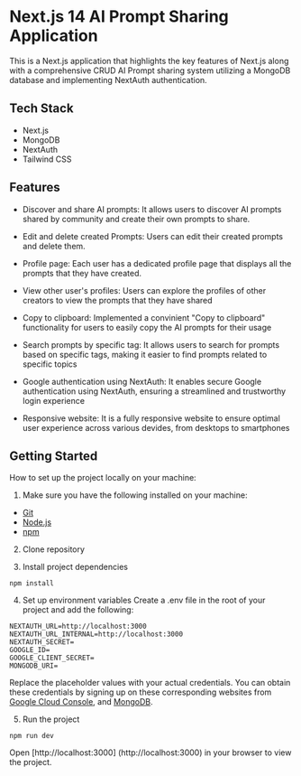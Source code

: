 # Next.js 14 AI Prompt Sharing Application

This is a Next.js application that highlights the key features of Next.js along with a comprehensive CRUD AI Prompt sharing system utilizing a MongoDB database and implementing NextAuth authentication.


## Tech Stack

- Next.js
- MongoDB
- NextAuth
- Tailwind CSS


## Features

- Discover and share AI prompts:
  It allows users to discover AI prompts shared by community and create their own prompts to share.

- Edit and delete created Prompts:
  Users can edit their created prompts and delete them.

- Profile page:
  Each user has a dedicated profile page that displays all the prompts that they have created.

- View other user's profiles:
  Users can explore the profiles of other creators to view the prompts that they have shared

- Copy to clipboard:
  Implemented a convinient "Copy to clipboard" functionality for users to easily copy the AI prompts for their usage

- Search prompts by specific tag:
  It allows users to search for prompts based on specific tags, making it easier to find prompts related to specific topics

- Google authentication using NextAuth:
  It enables secure Google authentication using NextAuth, ensuring a streamlined and trustworthy login experience

- Responsive website:
  It is a fully responsive website to ensure optimal user experience across various devides, from desktops to smartphones


## Getting Started

How to set up the project locally on your machine:

1) Make sure you have the following installed on your machine:
- [Git](https://git-scm.com/) 
- [Node.js](https://nodejs.org/en) 
- [npm](https://www.npmjs.com/) 

2) Clone repository

3) Install project dependencies
```
npm install
```

4) Set up environment variables
Create a .env file in the root of your project and add the following:

```
NEXTAUTH_URL=http://localhost:3000
NEXTAUTH_URL_INTERNAL=http://localhost:3000
NEXTAUTH_SECRET=
GOOGLE_ID=
GOOGLE_CLIENT_SECRET=
MONGODB_URI=
```

Replace the placeholder values with your actual credentials. You can obtain these credentials by signing up on these corresponding websites from [Google Cloud Console](https://console.cloud.google.com/welcome?rapt=AEjHL4MBaLLneW6OfAHf_zgms1eWZFw1wdy0_KIC4uh1nEqh2m4ojOvrXNlzJ4h7CZTkpiWgcsoHbUvS-FMdCP7WIkaVlPAeU7cnVR6Y0wJHeLMOtU6KAzA&project=promptopia-385410), and [MongoDB](https://www.mongodb.com/).

5) Run the project

```
npm run dev
```

Open [http://localhost:3000] (http://localhost:3000) in your browser to view the project.
